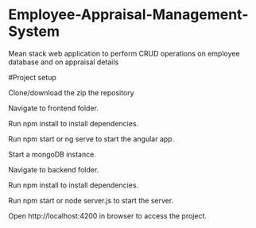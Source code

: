 # Employee-Appraisal-Management-System
Mean stack web application to perform CRUD operations on employee database and on appraisal details 

#Project setup 

Clone/download the zip the repository

Navigate to frontend folder.

Run npm install to install dependencies.

Run npm start or ng serve to start the angular app.

Start a mongoDB instance.

Navigate to backend folder.

Run npm install to install dependencies.

Run npm start or node server.js to start the server.

Open http://localhost:4200 in browser to access the project.

